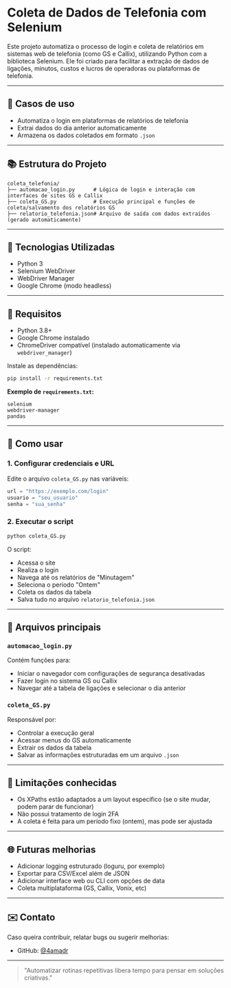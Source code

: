 # Coleta de Dados de Telefonia com Selenium

Este projeto automatiza o processo de login e coleta de relatórios em sistemas web de telefonia (como GS e Callix), utilizando Python com a biblioteca Selenium. Ele foi criado para facilitar a extração de dados de ligações, minutos, custos e lucros de operadoras ou plataformas de telefonia.

---

## 📅 Casos de uso

* Automatiza o login em plataformas de relatórios de telefonia
* Extrai dados do dia anterior automaticamente
* Armazena os dados coletados em formato `.json`

---

## 📚 Estrutura do Projeto

```
coleta_telefonia/
├── automacao_login.py      # Lógica de login e interação com interfaces de sites GS e Callix
├── coleta_GS.py            # Execução principal e funções de coleta/salvamento dos relatórios GS
├── relatorio_telefonia.json# Arquivo de saída com dados extraídos (gerado automaticamente)
```

---

## 🚀 Tecnologias Utilizadas

* Python 3
* Selenium WebDriver
* WebDriver Manager
* Google Chrome (modo headless)

---

## 🔧 Requisitos

* Python 3.8+
* Google Chrome instalado
* ChromeDriver compatível (instalado automaticamente via `webdriver_manager`)

Instale as dependências:

```bash
pip install -r requirements.txt
```

**Exemplo de `requirements.txt`:**

```
selenium
webdriver-manager
pandas
```

---

## 🔄 Como usar

### 1. Configurar credenciais e URL

Edite o arquivo `coleta_GS.py` nas variáveis:

```python
url = "https://exemplo.com/login"
usuario = "seu_usuario"
senha = "sua_senha"
```

### 2. Executar o script

```bash
python coleta_GS.py
```

O script:

* Acessa o site
* Realiza o login
* Navega até os relatórios de "Minutagem"
* Seleciona o período "Ontem"
* Coleta os dados da tabela
* Salva tudo no arquivo `relatorio_telefonia.json`

---

## 📁 Arquivos principais

### `automacao_login.py`

Contém funções para:

* Iniciar o navegador com configurações de segurança desativadas
* Fazer login no sistema GS ou Callix
* Navegar até a tabela de ligações e selecionar o dia anterior

### `coleta_GS.py`

Responsável por:

* Controlar a execução geral
* Acessar menus do GS automaticamente
* Extrair os dados da tabela
* Salvar as informações estruturadas em um arquivo `.json`

---

## 🚫 Limitações conhecidas

* Os XPaths estão adaptados a um layout específico (se o site mudar, podem parar de funcionar)
* Não possui tratamento de login 2FA
* A coleta é feita para um período fixo (ontem), mas pode ser ajustada

---

## 🌐 Futuras melhorias

* Adicionar logging estruturado (loguru, por exemplo)
* Exportar para CSV/Excel além de JSON
* Adicionar interface web ou CLI com opções de data
* Coleta multiplataforma (GS, Callix, Vonix, etc)

---

## ✉️ Contato

Caso queira contribuir, relatar bugs ou sugerir melhorias:

* GitHub: [@4amadr](https://github.com/4amadr)

---

> "Automatizar rotinas repetitivas libera tempo para pensar em soluções criativas."
